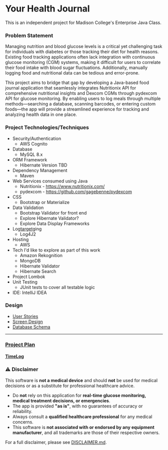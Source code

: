 # Your Health Journal

This is an independent project for Madison College's Enterprise Java Class.

### Problem Statement

Managing nutrition and blood glucose levels is a critical yet challenging task for individuals with
diabetes or those tracking their diet for health reasons. Existing food tracking applications often
lack integration with continuous glucose monitoring (CGM) systems, making it difficult for users to
correlate their food intake with blood sugar fluctuations. Additionally, manually logging food and
nutritional data can be tedious and error-prone.

This project aims to bridge that gap by developing a Java-based food journal application that seamlessly
integrates Nutritionix API for comprehensive nutritional insights and Dexcom CGMs through pydexcom API
for glucose monitoring. By enabling users to log meals through multiple methods—searching a database, scanning
barcodes, or entering custom foods—the app will provide a streamlined experience for tracking and analyzing
health data in one place.

### Project Technologies/Techniques
* Security/Authentication
    * AWS Cognito
* Database
    * MySQL 8.x
* ORM Framework
    * Hibernate Version TBD
* Dependency Management
    * Maven
* Web Services consumed using Java
    * Nutritionix - https://www.nutritionix.com/
    * pydexcom - https://github.com/gagebenne/pydexcom
* CSS
    * Bootstrap or Materialize
* Data Validation
    * Bootstrap Validator for front end
    * Explore Hibernate Validator?
    * Explore Data Display Frameworks
* Log[target](target)ging
    * Log4J2
* Hosting
    * AWS
* Tech I'd like to explore as part of this work
    * Amazon Rekognition
    * MongoDB
    * Hibernate Validator
    * Hibernate Search
* Project Lombok
* Unit Testing
    * JUnit tests to cover all testable logic
* IDE: IntelliJ IDEA

### Design

* [User Stories](DesignDocuments/userStories.md)
* [Screen Design](DesignDocuments/Screens.md)
* [Database Schema](DesignDocuments/DatabaseSchema.md)

---

### [Project Plan](DesignDocuments/ProjectPlan.md)

#### [TimeLog](TimeLog.md)
### ⚠️ Disclaimer

This software is **not a medical device** and should **not** be used for medical decisions or as a substitute for professional healthcare advice.

- Do **not** rely on this application for **real-time glucose monitoring, medical treatment decisions, or emergencies**.
- The app is provided **"as is"**, with no guarantees of accuracy or reliability.
- Always consult a **qualified healthcare professional** for any medical concerns.
- This software is **not associated with or endorsed by any equipment manufacturer**, and all trademarks are those of their respective owners.

For a full disclaimer, please see [DISCLAIMER.md](DISCLAIMER.md).